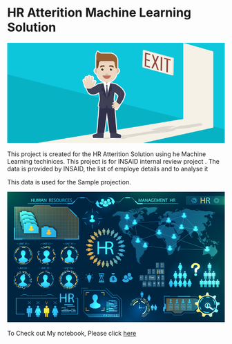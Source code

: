# HR Atterition Machine Learning Solution
![enter image description here](https://github.com/pmkmohan/Hr-Employe-Attrition-pmk/blob/main/Attrtion.png)

This project is created for the HR Atterition Solution
using he Machine Learning techinices.
This project is for INSAID internal review project . The data is provided by INSAID, the list of employe details and to analyse it 

This data is used for the Sample projection.

![enter image description here](https://github.com/pmkmohan/Hr-Employe-Attrition-pmk/blob/main/hr-analytics-10.jpg)

To Check out My notebook, Please click [here](https://github.com/pmkmohan/Hr-Employe-Attrition-pmk/blob/main/HR_Analytics.ipynb)

